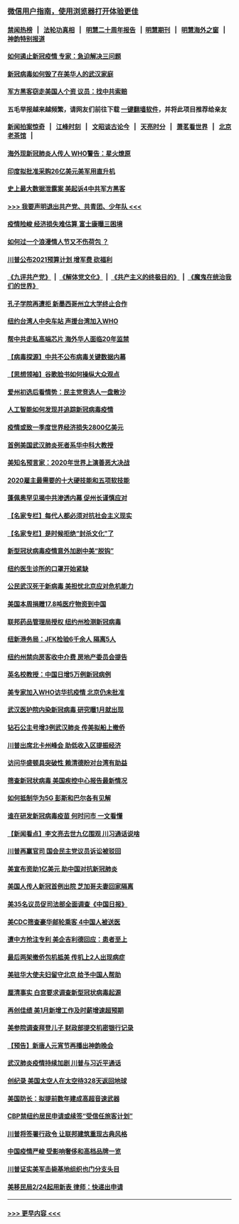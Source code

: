 ### [微信用户指南，使用浏览器打开体验更佳](https://github.com/gfw-breaker/banned-news1/blob/master/indexes/wechat-guide.md?t=0)
#### [禁闻热榜](热点新闻.md?t=0)  &nbsp;&nbsp;|&nbsp;&nbsp; [法轮功真相](https://github.com/gfw-breaker/truth/blob/master/README.md?t=0) &nbsp;&nbsp;|&nbsp;&nbsp; [明慧二十周年报告](https://github.com/gfw-breaker/mh-reports/blob/master/README.md?t=0) &nbsp;&nbsp;|&nbsp;&nbsp;[明慧期刊](https://github.com/gfw-breaker/mh-qikan) &nbsp;&nbsp;|&nbsp;&nbsp; [明慧海外之窗](https://github.com/gfw-breaker/mh-news/blob/master/README.md?t=0) &nbsp;&nbsp;|&nbsp;&nbsp; [神韵特别报道](https://github.com/gfw-breaker/mh-news/blob/master/shenyun.md?t=0)
#### [如何遏止新冠疫情 专家：急迫解决三问题](../pages/nsc412/n11859685.md?t=02110933) 
#### [新冠病毒如何毁了在美华人的武汉家庭](../pages/nsc412/n11859524.md?t=02110933) 
#### [军方黑客窃走美国人个资 议员：找中共索赔](../pages/nsc412/n11859371.md?t=02110933) 
#### 五毛举报越来越频繁，请网友们前往下载 [一键翻墙软件](https://github.com/gfw-breaker/ssr-accounts)，并将此项目推荐给亲友
#### [新闻拍案惊奇](https://github.com/gfw-breaker/banned-news1/blob/master/pages/link4.md) &nbsp;&nbsp;|&nbsp;&nbsp; [江峰时刻](https://github.com/gfw-breaker/banned-news1/blob/master/pages/link4.md) &nbsp;&nbsp;|&nbsp;&nbsp; [文昭谈古论今](https://github.com/gfw-breaker/banned-news1/blob/master/pages/link4.md) &nbsp;&nbsp;|&nbsp;&nbsp; [天亮时分](https://github.com/gfw-breaker/banned-news1/blob/master/pages/link4.md) &nbsp;&nbsp;|&nbsp;&nbsp; [萧茗看世界](https://github.com/gfw-breaker/banned-news1/blob/master/pages/link4.md) &nbsp;&nbsp;|&nbsp;&nbsp; [北京老茶馆](https://github.com/gfw-breaker/banned-news1/blob/master/pages/link4.md) &nbsp;&nbsp;|&nbsp;&nbsp; 
#### [海外现新冠肺炎人传人 WHO警告：星火燎原](../pages/nsc412/n11859252.md?t=02110933) 
#### [印度拟批准采购26亿美元美军用直升机](../pages/nsc412/n11859143.md?t=02110933) 
#### [史上最大数据泄露案 美起诉4中共军方黑客](../pages/nsc412/n11859115.md?t=02110933) 
#### [>>> 我要声明退出共产党、共青团、少年队 <<<](https://github.com/begood0513/goodnews/blob/master/quit/letter.md) 
#### [疫情险峻 经济损失难估算 富士康曝三困境](../pages/nsc412/n11859120.md?t=02110933) 
#### [如何过一个浪漫情人节又不伤荷包 ？](../pages/nsc412/n11858969.md?t=02110933) 
#### [川普公布2021预算计划 增军费 砍福利](../pages/nsc412/n11859012.md?t=02110933) 
#### [《九评共产党》](https://github.com/begood0513/9ping.md/blob/master/README.md) &nbsp;|&nbsp; [《解体党文化》](../../../../jtdwh.md/blob/master/README.md)  &nbsp;|&nbsp; [《共产主义的终极目的》](../../../../gczydzjmd.md/blob/master/README.md) &nbsp;|&nbsp; [《魔鬼在统治我们的世界》](../../../../mgztzwmdsj.md/blob/master/README.md) 
#### [孔子学院再遭拒 新墨西哥州立大学终止合作](../pages/nsc412/n11858661.md?t=02110933) 
#### [纽约台湾人中央车站  声援台湾加入WHO](../pages/nsc412/n11857757.md?t=02110933) 
#### [帮中共走私高端芯片 海外华人面临20年监禁](../pages/nsc412/n11855016.md?t=02110933) 
#### [【病毒探源】中共不公布病毒关键数据内幕](../pages/nsc412/n11856584.md?t=02110933) 
#### [【思想领袖】谷歌脸书如何操纵大众观点](../pages/nsc412/n11680874.md?t=02110933) 
#### [爱州初选后看情势：民主党竞选人一盘散沙](../pages/nsc412/n11856557.md?t=02110933) 
#### [人工智能如何发现并追踪新冠病毒疫情](../pages/nsc412/n11856398.md?t=02110933) 
#### [疫情或致一季度世界经济损失2800亿美元](../pages/nsc412/n11855639.md?t=02110933) 
#### [首例美国武汉肺炎死者系华中科大教授](../pages/nsc412/n11855500.md?t=02110933) 
#### [美知名预言家：2020年世界上演善恶大决战](../pages/nsc412/n11855418.md?t=02110933) 
#### [2020雇主最需要的十大硬技能和五项软技能](../pages/nsc412/n11850953.md?t=02110933) 
#### [蓬佩奥罕见揭中共渗透内幕 促州长谨慎应对](../pages/nsc412/n11854685.md?t=02110933) 
#### [【名家专栏】每代人都必须对抗社会主义现实](../pages/nsc412/n11831412.md?t=02110933) 
#### [【名家专栏】是时候拒绝“封杀文化”了](../pages/nsc412/n11814093.md?t=02110933) 
#### [新型冠状病毒疫情意外加剧中美“脱钩”](../pages/nsc412/n11854475.md?t=02110933) 
#### [纽约医生诊所的口罩开始紧缺](../pages/nsc412/n11853364.md?t=02110933) 
#### [公民武汉死于新病毒 美担忧北京应对危机能力](../pages/nsc412/n11854331.md?t=02110933) 
#### [美国本周捐赠17.8吨医疗物资到中国](../pages/nsc412/n11854269.md?t=02110933) 
#### [联邦药品管理局授权  纽约州检测新冠病毒](../pages/nsc412/n11853371.md?t=02110933) 
#### [纽新港务局：JFK检验6千余人  隔离5人](../pages/nsc412/n11853366.md?t=02110933) 
#### [纽约州禁向房客收中介费  房地产委员会提告](../pages/nsc412/n11853360.md?t=02110933) 
#### [英名校教授：中国日增5万例新冠病例](../pages/nsc412/n11854174.md?t=02110933) 
#### [美专家加入WHO访华抗疫情 北京仍未批准](../pages/nsc412/n11854043.md?t=02110933) 
#### [武汉医护院内染新冠病毒 研究曝1月就出现](../pages/nsc412/n11852928.md?t=02110933) 
#### [钻石公主号增3例武汉肺炎 传美拟船上撤侨](../pages/nsc412/n11853240.md?t=02110933) 
#### [川普出席北卡州峰会 助低收入区提振经济](../pages/nsc412/n11853232.md?t=02110933) 
#### [访问华盛顿具突破性 赖清德盼对台湾有助益](../pages/nsc412/n11853129.md?t=02110933) 
#### [筛查新冠状病毒 美国疾控中心报告最新情况](../pages/nsc412/n11853070.md?t=02110933) 
#### [如何抵制华为5G 彭斯和巴尔各有见解](../pages/nsc412/n11852535.md?t=02110933) 
#### [谁在研发新冠病毒疫苗 何时问市 一文看懂](../pages/nsc412/n11852840.md?t=02110933) 
#### [【新闻看点】李文亮去世九亿围观 川习通话说啥](../pages/nsc412/n11852360.md?t=02110933) 
#### [川普再赢官司 国会民主党议员诉讼被驳回](../pages/nsc412/n11852287.md?t=02110933) 
#### [美宣布资助1亿美元 助中国对抗新冠肺炎](../pages/nsc412/n11852531.md?t=02110933) 
#### [美国人传人新冠首例出院 芝加哥夫妻回家隔离](../pages/nsc412/n11852452.md?t=02110933) 
#### [美35名议员促司法部全面调查《中国日报》](../pages/nsc412/n11852435.md?t=02110933) 
#### [美CDC筛查豪华邮轮乘客 4中国人被送医](../pages/nsc412/n11852085.md?t=02110933) 
#### [遭中方抢注专利 美企吉利德回应：患者至上](../pages/nsc412/n11852037.md?t=02110933) 
#### [最后两架撤侨包机抵美 传机上2人出现病症](../pages/nsc412/n11852173.md?t=02110933) 
#### [美驻华大使夫妇留守北京 给予中国人帮助](../pages/nsc412/n11852165.md?t=02110933) 
#### [厘清事实 白宫要求调查新型冠状病毒起源](../pages/nsc412/n11852106.md?t=02110933) 
#### [再创佳绩 美1月新增工作及时薪增速超预期](../pages/nsc412/n11852174.md?t=02110933) 
#### [美参院调查拜登儿子 财政部提交机密银行记录](../pages/nsc412/n11851808.md?t=02110933) 
#### [【预告】新唐人元宵节再播出神韵晚会](../pages/nsc412/n11843192.md?t=02110933) 
#### [武汉肺炎疫情持续加剧 川普与习近平通话](../pages/nsc412/n11851613.md?t=02110933) 
#### [创纪录 美国太空人在太空待328天返回地球](../pages/nsc412/n11851266.md?t=02110933) 
#### [美国防长：拟提前数年建成高超音速武器](../pages/nsc412/n11850959.md?t=02110933) 
#### [CBP禁纽约居民申请或续签“受信任旅客计划”](../pages/nsc412/n11850857.md?t=02110933) 
#### [川普将签署行政令 让联邦建筑重现古典风格](../pages/nsc412/n11850654.md?t=02110933) 
#### [中国疫情严峻 受影响奢侈和高档品牌一览](../pages/nsc412/n11850319.md?t=02110933) 
#### [川普证实美军击毙基地组织也门分支头目](../pages/nsc412/n11850383.md?t=02110933) 
#### [美移民局2/24起用新表 律师：快递出申请](../pages/nsc412/n11848220.md?t=02110933) 

----
#### [ >>> 更早内容 <<< ](../indexes/nsc412-earlier.md)
